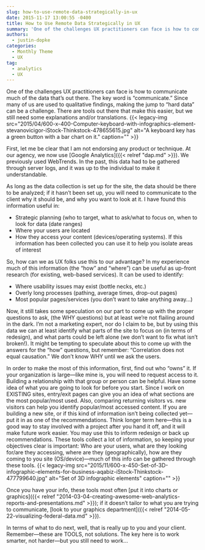 ```yaml
---
slug: how-to-use-remote-data-strategically-in-ux
date: 2015-11-17 13:00:55 -0400
title: How to Use Remote Data Strategically in UX
summary: 'One of the challenges UX practitioners can face is how to communicate much of the data that&rsquo;s out there. The key word is &ldquo;communicate.&rdquo; Since many of us are used to qualitative findings, making the jump to &ldquo;hard data&rdquo; can be a challenge. There are tools out there that make this easier, but we still'
authors:
  - justin-dopke
categories:
  - Monthly Theme
  - UX
tag:
  - analytics
  - UX
---
```


One of the challenges UX practitioners can face is how to communicate much of the data that’s out there. The key word is “communicate.” Since many of us are used to qualitative findings, making the jump to “hard data” can be a challenge. There are tools out there that make this easier, but we still need some explanations and/or translations. {{< legacy-img src="2015/04/600-x-400-Computer-keyboard-with-infographics-element-stevanovicigor-iStock-Thinkstock-478655615.jpg" alt="A keyboard key has a green button with a bar chart on it." caption="" >}} 

First, let me be clear that I am not endorsing any product or technique. At our agency, we now use [Google Analytics]({{< relref "dap.md" >}}). We previously used WebTrends. In the past, this data had to be gathered through server logs, and it was up to the individual to make it understandable.

As long as the data collection is set up for the site, the data should be there to be analyzed; if it hasn’t been set up, you will need to communicate to the client why it should be, and why you want to look at it. I have found this information useful in:

  * Strategic planning (who to target, what to ask/what to focus on, when to look for data (date ranges)
  * Where your users are located
  * How they access your content (devices/operating systems). If this information has been collected you can use it to help you isolate areas of interest

So, how can we as UX folks use this to our advantage? In my experience much of this information (the “how” and “where”) can be useful as up-front research (for existing, web-based services). It can be used to identify:

  * Where usability issues may exist (bottle necks, etc.)
  * Overly long processes (pathing, average times, drop-out pages)
  * Most popular pages/services (you don’t want to take anything away…)

Now, it still takes some speculation on our part to come up with the proper questions to ask, (the WHY questions) but at least we’re not flailing around in the dark. I’m not a marketing expert, nor do I claim to be, but by using this data we can at least identify what parts of the site to focus on (in terms of redesign), and what parts could be left alone (we don’t want to fix what isn’t broken!). It might be tempting to speculate about this to come up with the answers for the “how” questions, but remember: “Correlation does not equal causation.” We don’t know WHY until we ask the users.

In order to make the most of this information, first, find out who “owns” it. If your organization is large—like mine is, you will need to request access to it. Building a relationship with that group or person can be helpful. Have some idea of what you are going to look for before you start. Since I work on EXISTING sites, entry/exit pages can give you an idea of what sections are the most popular/most used. Also, comparing returning visitors vs. new visitors can help you identify popular/most accessed content. If you are building a new site, or if this kind of information isn’t being collected yet—put it in as one of the recommendations. Think longer term here—this is a good way to stay involved with a project after you hand it off, and it will make future work easier. You may use this to inform redesign or back up recommendations. These tools collect a lot of information, so keeping your objectives clear is important: Who are your users, what are they looking for/are they accessing, where are they (geographically), how are they coming to you site (OS/device)—much of this info can be gathered through these tools. {{< legacy-img src="2015/11/600-x-450-Set-of-3D-infographic-elements-for-business-aqabiz-iStock-Thinkstock-477799640.jpg" alt="Set of 3D infographic elements" caption="" >}} 

Once you have your info, these tools most often [put it into charts or graphics]({{< relref "2014-03-04-creating-awesome-web-analytics-reports-and-presentations.md" >}}); if it doesn’t tailor to what you are trying to communicate, [look to your graphics department]({{< relref "2014-05-22-visualizing-federal-data.md" >}}).

In terms of what to do next, well, that is really up to you and your client. Remember—these are TOOLS, not solutions. The key here is to work smarter, not harder—but you still need to work…